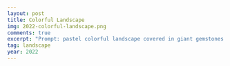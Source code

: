 ```yaml
---
layout: post
title: Colorful Landscape
img: 2022-colorful-landscape.png
comments: true
excerpt: "Prompt: pastel colorful landscape covered in giant gemstones matte painting trending on artstation HQ; Generator: DreamStudio by Stability.ai"
tag: landscape
year: 2022
---
```

